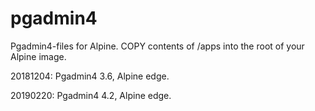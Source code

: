 # pgadmin4
Pgadmin4-files for Alpine. COPY contents of /apps into the root of your Alpine image.

20181204: Pgadmin4 3.6, Alpine edge.

20190220: Pgadmin4 4.2, Alpine edge.

